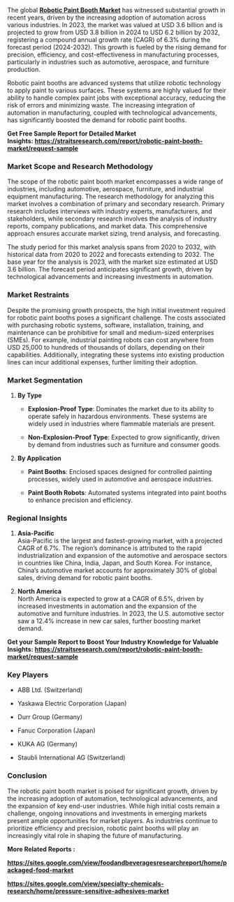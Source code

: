 <div>
<div>
<div>
<p>The global <strong><a href="https://straitsresearch.com/report/robotic-paint-booth-market">Robotic Paint Booth Market</a></strong> has witnessed substantial growth in recent years, driven by the increasing adoption of automation across various industries. In 2023, the market was valued at USD 3.6 billion and is projected to grow from USD 3.8 billion in 2024 to USD 6.2 billion by 2032, registering a compound annual growth rate (CAGR) of 6.3% during the forecast period (2024-2032). This growth is fueled by the rising demand for precision, efficiency, and cost-effectiveness in manufacturing processes, particularly in industries such as automotive, aerospace, and furniture production.</p>
<p>Robotic paint booths are advanced systems that utilize robotic technology to apply paint to various surfaces. These systems are highly valued for their ability to handle complex paint jobs with exceptional accuracy, reducing the risk of errors and minimizing waste. The increasing integration of automation in manufacturing, coupled with technological advancements, has significantly boosted the demand for robotic paint booths.</p>
<p><strong>Get Free Sample Report for Detailed Market Insights:&nbsp;<a href="https://straitsresearch.com/report/robotic-paint-booth-market/request-sample">https://straitsresearch.com/report/robotic-paint-booth-market/request-sample</a>&nbsp;</strong></p>
<h3><strong>Market Scope and Research Methodology</strong></h3>
<p>The scope of the robotic paint booth market encompasses a wide range of industries, including automotive, aerospace, furniture, and industrial equipment manufacturing. The research methodology for analyzing this market involves a combination of primary and secondary research. Primary research includes interviews with industry experts, manufacturers, and stakeholders, while secondary research involves the analysis of industry reports, company publications, and market data. This comprehensive approach ensures accurate market sizing, trend analysis, and forecasting.</p>
<p>The study period for this market analysis spans from 2020 to 2032, with historical data from 2020 to 2022 and forecasts extending to 2032. The base year for the analysis is 2023, with the market size estimated at USD 3.6 billion. The forecast period anticipates significant growth, driven by technological advancements and increasing investments in automation.</p>
<h3><strong>Market Restraints</strong></h3>
<p>Despite the promising growth prospects, the high initial investment required for robotic paint booths poses a significant challenge. The costs associated with purchasing robotic systems, software, installation, training, and maintenance can be prohibitive for small and medium-sized enterprises (SMEs). For example, industrial painting robots can cost anywhere from USD 25,000 to hundreds of thousands of dollars, depending on their capabilities. Additionally, integrating these systems into existing production lines can incur additional expenses, further limiting their adoption.</p>
<h3><strong>Market Segmentation</strong></h3>
<ol start="1">
<li>
<p><strong>By Type</strong></p>
<ul>
<li>
<p><strong>Explosion-Proof Type</strong>: Dominates the market due to its ability to operate safely in hazardous environments. These systems are widely used in industries where flammable materials are present.</p>
</li>
<li>
<p><strong>Non-Explosion-Proof Type</strong>: Expected to grow significantly, driven by demand from industries such as furniture and consumer goods.</p>
</li>
</ul>
</li>
<li>
<p><strong>By Application</strong></p>
<ul>
<li>
<p><strong>Paint Booths</strong>: Enclosed spaces designed for controlled painting processes, widely used in automotive and aerospace industries.</p>
</li>
<li>
<p><strong>Paint Booth Robots</strong>: Automated systems integrated into paint booths to enhance precision and efficiency.</p>
</li>
</ul>
</li>
</ol>
<h3><strong>Regional Insights</strong></h3>
<ol start="1">
<li>
<p><strong>Asia-Pacific</strong><br />Asia-Pacific is the largest and fastest-growing market, with a projected CAGR of 6.7%. The region&rsquo;s dominance is attributed to the rapid industrialization and expansion of the automotive and aerospace sectors in countries like China, India, Japan, and South Korea. For instance, China&rsquo;s automotive market accounts for approximately 30% of global sales, driving demand for robotic paint booths.</p>
</li>
<li>
<p><strong>North America</strong><br />North America is expected to grow at a CAGR of 6.5%, driven by increased investments in automation and the expansion of the automotive and furniture industries. In 2023, the U.S. automotive sector saw a 12.4% increase in new car sales, further boosting market demand.</p>
</li>
</ol>
<p><strong>Get your Sample Report to Boost Your Industry Knowledge for Valuable Insights:&nbsp;<a href="https://straitsresearch.com/report/robotic-paint-booth-market/request-sample">https://straitsresearch.com/report/robotic-paint-booth-market/request-sample</a>&nbsp;</strong></p>
<h3><strong>Key Players</strong></h3>
<ul>
<li>
<p>ABB Ltd. (Switzerland)</p>
</li>
<li>
<p>Yaskawa Electric Corporation (Japan)</p>
</li>
<li>
<p>Durr Group (Germany)</p>
</li>
<li>
<p>Fanuc Corporation (Japan)</p>
</li>
<li>
<p>KUKA AG (Germany)</p>
</li>
<li>
<p>Staubli International AG (Switzerland)</p>
</li>
</ul>
<h3><strong>Conclusion</strong></h3>
<p>The robotic paint booth market is poised for significant growth, driven by the increasing adoption of automation, technological advancements, and the expansion of key end-user industries. While high initial costs remain a challenge, ongoing innovations and investments in emerging markets present ample opportunities for market players. As industries continue to prioritize efficiency and precision, robotic paint booths will play an increasingly vital role in shaping the future of manufacturing.</p>
<p><strong>More Related Reports :&nbsp;</strong></p>
<p><strong><a href="https://sites.google.com/view/foodandbeveragesresearchreport/home/packaged-food-market">https://sites.google.com/view/foodandbeveragesresearchreport/home/packaged-food-market</a></strong></p>
<p><strong><a href="https://sites.google.com/view/specialty-chemicals-research/home/pressure-sensitive-adhesives-market">https://sites.google.com/view/specialty-chemicals-research/home/pressure-sensitive-adhesives-market</a><br /></strong></p>
</div>
</div>
</div>
